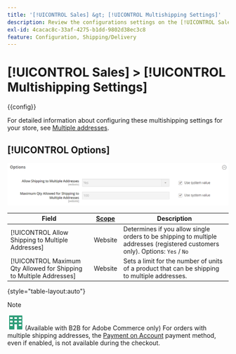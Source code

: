 ```yaml
---
title: '[!UICONTROL Sales] &gt; [!UICONTROL Multishipping Settings]'
description: Review the configurations settings on the [!UICONTROL Sales] &gt; [!UICONTROL Multishipping Settings] page of the Commerce Admin.
exl-id: 4cacac8c-33af-4275-b1dd-9802d38ec3c8
feature: Configuration, Shipping/Delivery
---
```

# [!UICONTROL Sales] > [!UICONTROL Multishipping Settings]

{{config}}

For detailed information about configuring these multishipping settings for your store, see [Multiple addresses](../../stores-purchase/shipping-settings.md#multiple-addresses).

## [!UICONTROL Options]

![Options](./assets/multishipping-settings-options.png)<!-- zoom -->

<!-- [Options](https://docs.magento.com/user-guide/shipping/shipping-multiaddress.html) -->

|Field|[Scope](../../getting-started/websites-stores-views.md#scope-settings)|Description|
|--- |--- |--- |
|[!UICONTROL Allow Shipping to Multiple Addresses] |Website| Determines if you allow single orders to be shipping to multiple addresses (registered customers only). Options: `Yes` / `No`|
|[!UICONTROL Maximum Qty Allowed for Shipping to Multiple Addresses]|Website|Sets a limit for the number of units  of a product that can be shipping to multiple addresses.|

{style="table-layout:auto"}

>[!NOTE]
>
>![B2B for Adobe Commerce](../../assets/b2b.svg) (Available with B2B for Adobe Commerce only) For orders with multiple shipping addresses, the [Payment on Account](../../b2b/enable-basic-features.md#configure-payment-on-account) payment method, even if enabled, is not available during the checkout.
